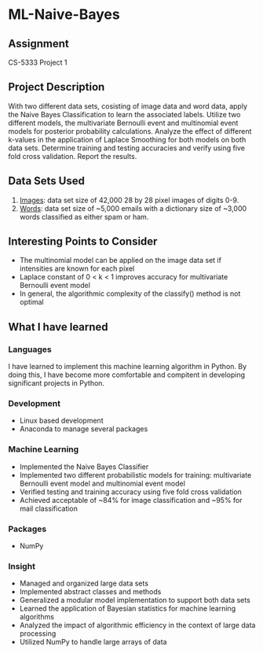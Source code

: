 # ML-Naive-Bayes

## Assignment

CS-5333 Project 1

## Project Description

With two different data sets, cosisting of image data and word data, apply the Naive Bayes Classification to learn the associated labels. Utilize two different models, the multivariate Bernoulli event and multinomial event models for posterior probability calculations. Analyze the effect of different k-values in the application of Laplace Smoothing for both models on both data sets. Determine training and testing accuracies and verify using five fold cross validation. Report the results.

## Data Sets Used

1. [Images](https://www.kaggle.com/c/digit-recognizer/data?select=train.csv): data set size of 42,000 28 by 28 pixel images of digits 0-9.
2. [Words](https://www.kaggle.com/balaka18/email-spam-classification-dataset-csv): data set size of ~5,000 emails with a dictionary size of ~3,000 words classified as either spam or ham.


## Interesting Points to Consider

- The multinomial model can be applied on the image data set if intensities are known for each pixel
- Laplace constant of 0 < k < 1 improves accuracy for multivariate Bernoulli event model
- In general, the algorithmic complexity of the classify() method is not optimal

## What I have learned

### Languages

I have learned to implement this machine learning algorithm in Python. By doing this, I have become more comfortable and compitent in developing significant projects in Python.

### Development

- Linux based development
- Anaconda to manage several packages

### Machine Learning
- Implemented the Naive Bayes Classifier
- Implemented two different probabilistic models for training: multivariate Bernoulli event model and multinomial event model
- Verified testing and training accuracy using five fold cross validation
- Achieved acceptable of ~84% for image classification and ~95% for mail classification

### Packages

- NumPy

### Insight

- Managed and organized large data sets
- Implemented abstract classes and methods
- Generalized a modular model implementation to support both data sets
- Learned the application of Bayesian statistics for machine learning algorithms
- Analyzed the impact of algorithmic efficiency in the context of large data processing
- Utilized NumPy to handle large arrays of data

